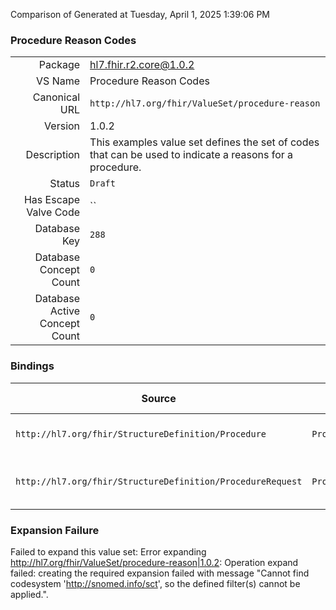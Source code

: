 Comparison of 
Generated at Tuesday, April 1, 2025 1:39:06 PM

### Procedure Reason Codes

|      |     |
| ---: | --- |
| Package | hl7.fhir.r2.core@1.0.2 |
| VS Name | Procedure Reason Codes |
| Canonical URL | `http://hl7.org/fhir/ValueSet/procedure-reason` |
| Version | 1.0.2 |
| Description | This examples value set defines the set of codes that can be used to indicate a reasons for a procedure. |
| Status | `Draft` |
| Has Escape Valve Code | `` |
| Database Key | `288` |
| Database Concept Count | `0` |
| Database Active Concept Count | `0` |
### Bindings

| Source | Element | Binding | Strength | Element Short |
| ------ | ------- | ------- | -------- | ------------- |
| `http://hl7.org/fhir/StructureDefinition/Procedure` | `Procedure.reason[x]` | `http://hl7.org/fhir/ValueSet/procedure-reason` | `Example` | Reason procedure performed |
| `http://hl7.org/fhir/StructureDefinition/ProcedureRequest` | `ProcedureRequest.reason[x]` | `http://hl7.org/fhir/ValueSet/procedure-reason` | `Example` | Why procedure should occur |

### Expansion Failure

Failed to expand this value set: Error expanding http://hl7.org/fhir/ValueSet/procedure-reason|1.0.2: Operation expand failed: creating the required expansion failed with message "Cannot find codesystem 'http://snomed.info/sct', so the defined filter(s) cannot be applied.".
